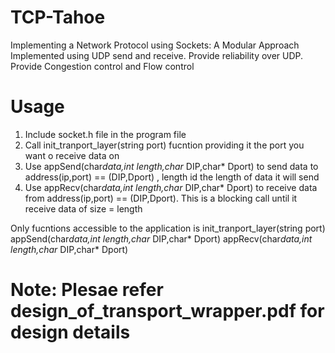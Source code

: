 # TCP-Tahoe

Implementing a Network Protocol using Sockets: A Modular Approach
Implemented using UDP send and receive.
Provide reliability over UDP.
Provide Congestion control and Flow control

# Usage

1. Include socket.h  file in the program file
2. Call init_tranport_layer(string port) fucntion providing it the port you want o receive data on
3. Use appSend(char*data,int length,char* DIP,char* Dport) to send data to address(ip,port) == (DIP,Dport) , length id the length of data it will send
4. Use appRecv(char*data,int length,char* DIP,char* Dport) to receive data from address(ip,port) == (DIP,Dport). This is a blocking call until it receive data of size = length

Only fucntions accessible to the application is 
init_tranport_layer(string port)
appSend(char*data,int length,char* DIP,char* Dport)
appRecv(char*data,int length,char* DIP,char* Dport)

# Note: Plesae refer design_of_transport_wrapper.pdf for design details 
